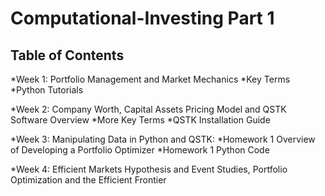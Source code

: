 # Computational-Investing Part 1


## Table of Contents

  *Week 1: Portfolio Management and Market Mechanics
      *Key Terms
      *Python Tutorials
  
  *Week 2: Company Worth, Capital Assets Pricing Model and QSTK Software Overview
      *More Key Terms
      *QSTK Installation Guide 
      
  *Week 3: Manipulating Data in Python and QSTK:
      *Homework 1 Overview of Developing a Portfolio Optimizer 
      *Homework 1 Python Code
      
  *Week 4: Efficient Markets Hypothesis and Event Studies, Portfolio Optimization and the Efficient Frontier
